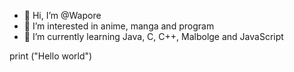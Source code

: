 - 👋 Hi, I’m @Wapore
- 👀 I’m interested in anime, manga and program
- 🌱 I’m currently learning Java, C, C++, Malbolge and JavaScript
<!---
Wapore/Wapore is a ✨ special ✨ repository because its `README.md` (this file) appears on your GitHub profile.
You can click the Preview link to take a look at your changes.
--->
print ("Hello world")
